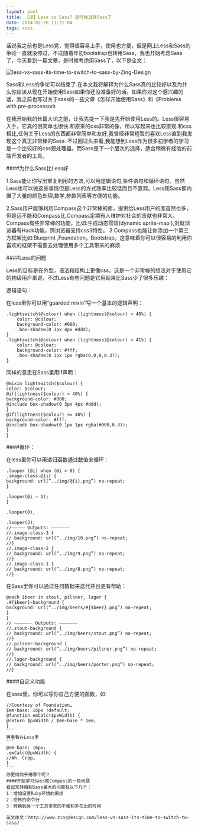 ```yaml
---
layout: post
title: 【译】Less vs Sass? 是时候选择Sass了
date: 2014-02-26 11:21:04
tags: scss
---
```


话说我之前也是Less党，觉得很容易上手，使用也方便，但是网上Less和Sass的争论一直就没停过，不过随着年初bootstrap也转用Sass，我也开始考虑Sass了，今天看到一篇文章，是时候考虑用Sass了，以下是全文：

![less-vs-sass-its-time-to-switch-to-sass-by-Zing-Design](http://dyyim.qiniudn.com/qiniu/3933/image/847b9b7ffe4d7077898905cbecd8560a.png)

Sass和Less的争论可以结束了.在本文我将解释为什么Sass真的比较好以及为什么你应该从现在开始使用Sass如果你还没准备好的话。如果你对这个感兴趣的话，我之前也写过关于sass的一些文章《怎样开始使用Sass》和《Problems with pre-processor》

在我开始我的长篇大论之前，让我先提一下我是先开始使用Less的。Less很容易入手，它真的很简单也很快.和原来的css非常的像，所以写起来也比较直观.和css相比,任何关于Less的东西都非常简单和友好,我曾经非常短暂的喜欢Less直到我发现这个真正非常棒的Sass.
不过回过头来看,我能想到Less作为很多初学者的学习是一个比较好的css预处理器。而Sass是下一个层次的选择，适合稍微有经验的前端开发者的工具。

####为什么Sass比Less好


1.Sass能让你写出重复利用的方法,可以用逻辑语句,条件语句和循环语句。虽然Less也可以做这些事情但是Less的方式效率比较低而且不直观。Less和Sass都内置了大量的颜色处理,数学,参数列表等方便的功能。

2.Sass用户能够利用Compass这个非常棒的库，提供给Less用户的库虽然也多，但是远不能和Compass比,Compass定期有人维护对社会的贡献也非常大。Compass有些非常棒的功能，比如:生成动态雪碧(dynamic sprite-map ),对就浏览器有Hack功能，跨浏览器支持css3特性。
3.Compass也能让你添加一个第三方框架比如:Blueprint ,Foundation，Bootstrap。这意味着你可以很容易的利用你喜欢的框架不需要去处理使用多个工具带来的麻烦.

####Less的问题


Less的目标是在外型，语法和结构上更像css。这是一个非常棒的想法对于使用它的初级用户来说，不过Less有些问题是它用起来比Sass少了很多乐趣：

逻辑语句：

在less里你可以用“guarded mixin”写一个基本的逻辑声明：
```
.lightswitch(@colour) when (lightness(@colour) > 40%) {
    color: @colour;
    background-color: #000;
    .box-shadow(0 3px 4px #ddd);
}
.lightswitch(@colour) when (lightness(@colour) < 41%) {
    color: @colour;
    background-color: #fff;
    .box-shadow(0 1px 1px rgba(0,0,0,0.3));
}
```
同样的意思在Sass里用if声明：
```
@mixin lightswitch($colour) {
color: $colour;
@if(lightness($colour) > 40%) {
background-color: #000;
@include box-shadow(0 3px 4px #ddd);
}
@if(lightness($colour) <= 40%) {
background-color: #fff;
@include box-shadow(0 1px 1px rgba(#000,0.3));
}
}
```

####循环：

在less里你可以用递归函数通过数值来循环：
```
.looper (@i) when (@i > 0) {
.image-class-@{i} {
background: url(“../img/@{i}.png”) no-repeat;
}

.looper(@i – 1);
}

.looper(0);

.looper(3);
//————— Outputs: ——————–
//.image-class-3 {
// background: url(“../img/10.png”) no-repeat;
//}
//.image-class-2 {
// background: url(“../img/9.png”) no-repeat;
//}
//.image-class-1 {
// background: url(“../img/8.png”) no-repeat;
//}
```
在Sass里你可以通过任何数据来迭代并且更有帮助：
```
@each $beer in stout, pilsner, lager {
.#{$beer}-background {
background: url(“../img/beers/#{$beer}.png”) no-repeat;
}
}
// ——————- Outputs: ———————
//.stout-background {
// background: url(“../img/beers/stout.png”) no-repeat;
//}
//.pilsner-background {
// background: url(“../img/beers/pilsner.png”) no-repeat;
//}
//.lager-background {
// background: url(“../img/beers/porter.png”) no-repeat;
//}
```

####自定义功能


在sass里，你可以写你自己方便的函数，如:
````
//Courtesy of Foundation…
$em-base: 16px !default;
@function emCalc($pxWidth) {
@return $pxWidth / $em-base * 1em;
}
```
再看看在Less里
```
@em-base: 16px;
.emCalc(@pxWidth) {
//Ah. Crap…
}
```
你更倾向于用哪个呢？
####开始学习Sass和Compass的一些问题
看起来转用到Sass最大的问题有以下几个：
1：增加设置Ruby环境的麻烦
2：恐怖的命令行
3：转换到另一个工具带来的不便和多花出的时间

英文原文：http://www.zingdesign.com/less-vs-sass-its-time-to-switch-to-sass/

